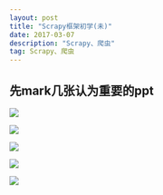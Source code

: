 ```yaml
---
layout: post
title: "Scrapy框架初学(未)"
date: 2017-03-07 
description: "Scrapy、爬虫"
tag: Scrapy、爬虫
---  
```


## 先mark几张认为重要的ppt

 ![](https://raw.githubusercontent.com/pangkanghua/pangkanghua.github.io/master/images/posts/srapy/image1.png)  
  

 ![](https://raw.githubusercontent.com/pangkanghua/pangkanghua.github.io/master/images/posts/srapy/image2.png)  
  

 ![](https://raw.githubusercontent.com/pangkanghua/pangkanghua.github.io/master/images/posts/srapy/image3.png)  
  

 ![](https://raw.githubusercontent.com/pangkanghua/pangkanghua.github.io/master/images/posts/srapy/image4.png)  
  

 ![](https://raw.githubusercontent.com/pangkanghua/pangkanghua.github.io/master/images/posts/srapy/image5.png)  



